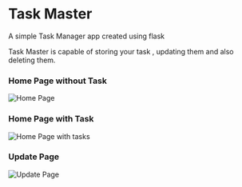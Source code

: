 # Task Master
A simple Task Manager app created using flask

Task Master is capable of storing your task , updating them and also deleting them.

### Home Page without Task
![Home Page](https://github.com/Harsh1347/Task_Master/Flask/blob/master/images/home_page.JPG)

### Home Page with Task
![Home Page with tasks](https://github.com/Harsh1347/Task_Master/Flask/blob/master/images/home_page_with_data.JPG)

### Update Page
![Update Page](https://github.com/Harsh1347/Task_Master/Flask/blob/master/images/update_page.JPG)
